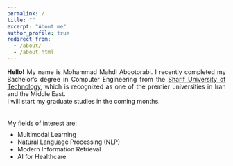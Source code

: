 ```yaml
---
permalink: /
title: ""
excerpt: "About me"
author_profile: true
redirect_from: 
  - /about/
  - /about.html
---
```


<style>
.farsi { font-family:PERSWEB; font-weight: bold; font-size:11pt; }
.header-color { color:#0f2b46; }
.twocol { columns: 2 }
ul.twocol { width: 110%; }
</style>

<p style="text-align: justify;">
<b>Hello!</b> My name is Mohammad Mahdi Abootorabi. I recently completed my Bachelor’s degree in Computer Engineering from the <a href="https://en.sharif.edu/"> Sharif University of Technology</a>, which is recognized as one of the premier universities in Iran and the Middle East.
<br>
I will start my graduate studies in the coming months.
<br>

<br>
<br>
My fields of interest are: 
</p>

<ul style="margin-top: -1%;" markdown='1'>
<li> Multimodal Learning</li>
<li> Natural Language Processing (NLP)</li>
<li> Modern Information Retrieval </li>
<li> AI for Healthcare </li>
</ul>
